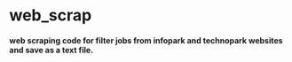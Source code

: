 # web_scrap

#### web scraping code for filter jobs from infopark and technopark websites and save as a text file.
